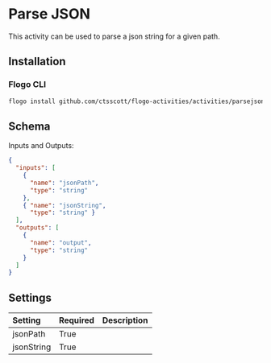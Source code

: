 # Parse JSON
This activity can be used to parse a json string for a given path.

## Installation
### Flogo CLI
```bash
flogo install github.com/ctsscott/flogo-activities/activities/parsejson
```

## Schema
Inputs and Outputs:

```json
{
  "inputs": [
    {
      "name": "jsonPath",
      "type": "string"
    },
    { "name": "jsonString", 
      "type": "string" }
  ],
  "outputs": [
    {
      "name": "output",
      "type": "string"
    }
  ]
}
```
## Settings
| Setting        | Required | Description |
|:---------------|:---------|:------------|
| jsonPath       | True     |             |         
| jsonString     | True     | 